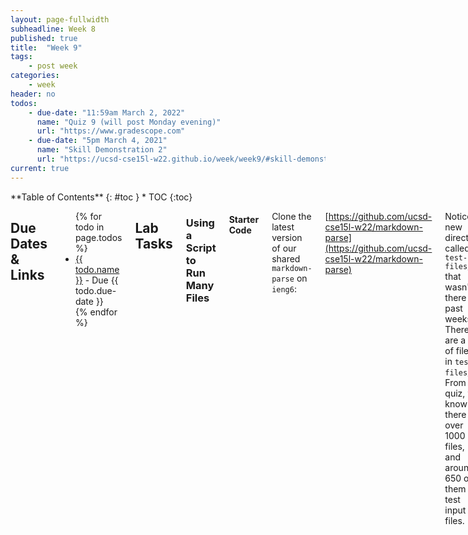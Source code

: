 ```yaml
---
layout: page-fullwidth
subheadline: Week 8
published: true
title:  "Week 9"
tags:
    - post week
categories:
    - week
header: no
todos:
    - due-date: "11:59am March 2, 2022"
      name: "Quiz 9 (will post Monday evening)"
      url: "https://www.gradescope.com"
    - due-date: "5pm March 4, 2021"
      name: "Skill Demonstration 2"
      url: "https://ucsd-cse15l-w22.github.io/week/week9/#skill-demonstration-2"
current: true
---
```


<div class="row">
<div class="medium-4 medium-push-8 columns" markdown="1">
<div class="panel radius fixed-toc"  data-options="sticky_on:large" markdown="1">
**Table of Contents**
{: #toc }
*  TOC
{:toc}
</div>
</div><!-- /.medium-4.columns -->

<div class="medium-8 medium-pull-4 columns" markdown="1">

## Due Dates & Links

<ul>
{% for todo in page.todos %}
<li><a href="{{ todo.url }}">{{ todo.name }}</a> - Due {{ todo.due-date }}</li>
{% endfor %}
</ul>

## Lab Tasks

### Using a Script to Run Many Files

#### Starter Code

Clone the latest version of our shared `markdown-parse` on `ieng6`:

[https://github.com/ucsd-cse15l-w22/markdown-parse](https://github.com/ucsd-cse15l-w22/markdown-parse)

Notice a new directory called `test-files/` that wasn't there in past weeks.
There are a lot of files in `test-files/`! From the quiz, we know there are over
1000 files, and around 650 of them are test input `.md` files.

Run `make`, then run `time bash script.sh` in this repo.

**Write down in notes:** What did it do? How long did it take? (`time` should
give some explicit data here). Copy/paste the output.

Let's reflect on this output a bit.

1. We don't know if the output is _correct_. All we've done is shown what the
output of our program happens to be on these inputs. We don't know what the
_expected_ output is. At least for the provided code, we have learned that it
doesn't cause any errors or infinite loops.
2. _Most_ of the runs print out `[]`, indicating our program didn't find any
links in them. And indeed, most of them don't. However, we don't know that for
each time our program printed `[]`, there are truly no links in the
corresponding `.md` file!
3. It's difficult to tell which output corresponds to which input file.
3. We can only access and read the output by scrolling back in our terminal,
which is annoying. If we lose the terminal we'd have to run the command to get
the output back; if we ran more commands we'd have even longer scrollback (and
most terminals have a limit for how much they'll show).
4. If we make an edit and run the program on all of these inputs again, it would
be infeasible to tell if small changes to the output happened.

Fix #3 first. Add some code to `script.sh` to print out the _name_ of each test
file before its output. (Hint: `echo` might be useful)

**Write in notes** copy/paste the output after making this change and running
the script. You can use Ctrl-C (press it multiple times or hold it down) to stop
the running script after you've just seen a bit.

Let's fix #4 next. We'd like to _save the output to a file_. One option is to
scroll up and do a looooong copy/paste of the terminal output. This is not a bad
idea, but there's a dedicated tool in `bash` and similar command-line tools for
doing this that we can use instead. The tool is called

**output redirection**

and it works by telling a command that we want its output to go to a _file_
rather than just be printed at the terminal. We trigger it by adding `>
some-filename` _after_ a command. So in this case we might run:

```
bash script.sh > results.txt
```

This will still take the same amount of time to run, but when you're done, you
should be able to `vim results.txt` or `cat results.txt` and see the results.
The name `results.txt` isn't special, and you could pick a different name each
time.

A word of warning: when a command uses output redirection, it _deletes and
recreates_ the target file each time. Run the following commands in order to see
this effect:

```
echo "hello" > another-result.txt

cat another-result.txt

echo "overwrite it!" > another-result.txt

cat another-result.txt
```

**Write in notes** show the output of the above commands

If you want to _append_, instead of _recreating_, the target file, use `>>`
instead. Try the same four commands as above using `>>` instead of `>` and
**write in notes** what you see instead.

#### With Your Code

Next, and also on `ieng6`, make a clone (or update an existing clone) of _your_
repository for `markdown-parse` in your home directory. Then, copy `script.sh`
and `test-files/` into your `markdown-parse` directory.

It's likely that a sequence of commands like this will be useful, but don't copy
them directly! They may or may not match how you've set things up. Think about
what each of them means before running them.

```
cd ~ # go back to your home directory

git clone ... your-markdown-parse ...

# these commands assume that the provided course one is stored in
# cse15l-markdown-parse and yours was cloned to your-markdown-parse

cp -r cse15l-markdown-parse/test-files your-markdown-parse/
# The -r option above stands for "recursive", which means that files and other
# directories inside the given directory are copied recursively

cp cse15l-markdown-parse/script.sh your-markdown-parse/
```

Use lots of `cd` and `ls` and `pwd` and `git status` as appropriate to confirm
that you've moved the files correctly. It's really good practice to do this all
at the terminal, so make use of it!

**Write in notes** take note of all the commands _you_ ended up running to get
the files moved over.

Once you're done with this, run `script.sh` in _your_ repository, and use output
redirection to store its results.

**Write in notes** what happened when you ran `script.sh` in your repository?
Did you get any exceptions? Did you get an infinite loop? If you got an
exception or infinite loop, spend 10-15 minutes trying to debug it. If you're
totally stuck on a particular file, rename it to something without `.md` at the
end (use the `mv` command, ask your tutor for help if you're not sure how!) so
you can make progress.

#### Comparing Two Implementations

Now, you have _two_ `results.txt` files, ideally each with the name and results
for each one of these tests. One is the one you just generated, and another is
the one from our provided implementation that you made in an earlier step.

_These_ we can compare line-by-line. In fact, there are programs to help us do
so! There is a program called [`diff`](https://en.wikipedia.org/wiki/Diff) that
is for just the purpose of showing the `diff`erences between files.

`diff` takes two files as arguments and shows their differences in a stylized
format I did this on two different implementations that I happened to have
checked out (remember, your paths and filenames might be different!) and got
this result:

```
[cs15lwi22@ieng6-202]:~:438$ diff student-mdparse/results.txt markdown-parse/results.txt 
92c92
< []
---
> [/foo]
... lots more output here ...
```

This means that on line `92` of the `results.txt` in the `student-mdparse`
directory, the line contained `[]`, while on line `92` of the
`markdown-parse/results.txt` directory, the line contained `[/foo]`. If we look
at line `92`, in those files, that's the test output for the file `14.md` (good
thing I added code to print out the name of the file!). We can look at that file
to get a picture of what's going on, because the discrepancy is interesting:

```
[cs15lwi22@ieng6-202]:~:440$ cat markdown-parse/test-files/14.md 
\*not emphasized*
\<br/> not a tag
\[not a link](/foo)
\`not code`
1\. not a list
\* not a list
\# not a heading
\[foo]: /url "not a reference"
\&ouml; not a character entity
```

So it looks like in this case, the _student_ implementation correctly identified
this as _not_ a link, while the provided implementation identified it as a link!
The input uses `\` before a `[` to escape it, so it shouldn't be treated as an
open bracket for a link but rather as just an open bracket character.

Whew! That was a deep dive to figure all of that out! We:

- Generated output from each implementation using our script
- Put the output into a results file using output redirection
- Used `diff` to see the differences
- Checked in the files to find which input file it was referring to
- Looked at the input file to use our judgment to tell what the expected output
_should_ be

Your implementation probably won't have exactly the same diff as above! What you
should do as a team is find at least **three** differences between your
implementation and the provided one. Try to find at least one where your
implementation is incorrect, and one where the provided implementation is
incorrect (and one more of your choice).

**Write down in notes**: Indicate which test files had different results; show
the test files, their names, the differing results, and which implementation
was correct (or if neither implementation was correct).

### Working with Many Files, Using Java

In the last section we saw how to work with a lot of files using a `bash` script
and some command-line tools. This isn't the only way to manage a lot of files!
Programming languages also have tools for working with and managing files and
directories. This part you can do either on `ieng6` or your own computer.

#### getLinks on a Directory

The provided implementation of `markdown-parse` has a new overloaded `getLinks`
method that takes a `File` parameter, which could represent a file or a
directory. (Blame `java` for the fact that a class called
[`File`](https://docs.oracle.com/en/java/javase/14/docs/api/java.base/java/nio/file/Files.html)
can represent either...)

First, change the `main` method of `MarkdownParse` so that if the command-line
argument is a directory the `getLinks` method that takes a `File` is called, and
if the command-line argument is just a single file, the existing behavior is
maintained. Check that this is working. (Note that `make test` isn't very
helpful here; just `make` and running with the command line. Could you write a
unit test for this?)

You should be able to run, for example

```
java MarkdownParse test-file.md
# Produces output for a single file

java MarkdownParse test-files/
# Produces output for all files in test-files/
```

**Write in notes**: Make a commit and push with your updated version of the
`main` method. (If you can't push for some reason, copy the code into your
notes).

**Write in notes**: Use `time` with your updated `main` method to get all the
links for the files in `test-files/`. Did this take more or less time than using
`script.sh`? Why might that be?

Review the code for `getLinks(File)`. Discuss any lines you are confused about
with your group and your lab tutor. You should have some questions! **Take one
question that's unresolved from your discussion and ask it on Piazza, signed
with your group name**.

#### Understanding Files Programmatically

One problem we have with using these 650 files as tests for our particular
purpose is that we aren't sure what the expected values are. We could review
them all manually, but let's think about if there's a better way (Say it takes 1
minute to review each one and write down the expected output for it – how long
would it take to write down all of them?)

**Write down in notes**. Brainstorm some ways we can do better than manual
review of all 650 files to determine expected values. Write down your ideas.

One observation we can make is that files without any `[` cannot have any links.
The expected output for files without any `[` at all must be an empty list.
Files with `[` _might_ have links, and probably warrant some closer review. We
could say the same for files with(out) `]`, `(`, and `)`. Beyond that, things
get a little murky because we get into complex questions like the ones we've
seen in lectures and past tests.

Let's try to modify `getLinks(File)` so that it will _print out_, for each `.md`
file, whether it contains _all_ of these characters or not. This is the set of
files we need to consider. Add code to `getLinks` that will print out the
filename if the file's contents has _all_ of these characters.

Try it!

**Write down in notes**: Make this code change and write down which test files
might _possibly_ have a link in them. How many are there? How many did we
indicate our implementation reports as having a link in the quiz? What does this
mean for where we could focus our efforts in checking for the correct results?


## Skill Demonstration 2

For the second skill demonstration, you will create a video screencast of
yourself doing some tasks related to editing and debugging **entirely in a remote
terminal**.

You should complete the following tasks, all recorded as part of your screencast:

1. Show your face on a webcam and your picture ID (ideally your student ID).
1. Log into your course-specific account on `ieng6`.
2. Clone this repository: [skill-demo-2-starter](https://github.com/ucsd-cse15l-w22/skill-demo-2-starter)
3. In that repository, run `make test`, which causes an infinite loop.
4. Open the `makefile` using `vim`. Add a new rule `debug-test` that will run
the tests using `jdb` instead of `java`. (Use the material/videos from Week 8 if
you're not sure how.)
4. Use `make debug-test` to determine which test is causing the infinite loop.
Demonstrate this by suspending the program in `jdb` and showing the stack trace.
Say _out loud in the video_ which test is triggering the infinite loop, and
which methods in `LinkedList` are on the stack.
5. Use `jdb` to show the local variables in the method/loop that was running at
the time the program was suspended.  Use `step` to move forward in the program
until it reaches the same line again.
6. Say _out loud in the video_ what you think the problem is that's causing the
infinite loop.
5. Exit the debugger, then open the code file `LinkedList.java` with `vim` and
edit it to fix the infinite loop while still passing all the other tests.
6. Re-run `make test` and show all the tests passing successfully.

Your video should be no longer than 10 minutes. You may need to practice it a
few times to get it right and get it to under 10 minutes. It's impossible for us
to enforce that you don't discuss the bug that causes the infinite loop, but
you'll learn more if you try to figure it out on your own.

You're free to use any and all course notes/code/videos/labs/etc. for help,
along with your prior work. Your video must be entirely your own work.

Submit your video to [Skill Demonstration
2](https://www.gradescope.com/courses/346317/assignments/1896634) by 5pm on
March 4.
